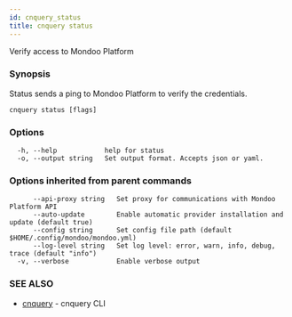```yaml
---
id: cnquery_status
title: cnquery status
---
```


Verify access to Mondoo Platform

### Synopsis

Status sends a ping to Mondoo Platform to verify the credentials.

```
cnquery status [flags]
```

### Options

```
  -h, --help            help for status
  -o, --output string   Set output format. Accepts json or yaml.
```

### Options inherited from parent commands

```
      --api-proxy string   Set proxy for communications with Mondoo Platform API
      --auto-update        Enable automatic provider installation and update (default true)
      --config string      Set config file path (default $HOME/.config/mondoo/mondoo.yml)
      --log-level string   Set log level: error, warn, info, debug, trace (default "info")
  -v, --verbose            Enable verbose output
```

### SEE ALSO

- [cnquery](cnquery.md) - cnquery CLI
